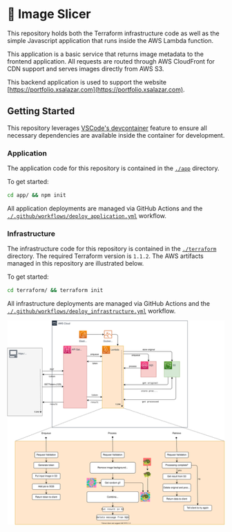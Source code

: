 # 📸 Image Slicer

This repository holds both the Terraform infrastructure code as well as the simple Javascript application that runs inside the AWS Lambda function.

This application is a basic service that returns image metadata to the frontend application. All requests are routed through AWS CloudFront for CDN support and serves images directly from AWS S3.

This backend application is used to support the website [https://portfolio.xsalazar.com](https://portfolio.xsalazar.com).

## Getting Started

This repository leverages [VSCode's devcontainer](https://code.visualstudio.com/docs/remote/containers) feature to ensure all necessary dependencies are available inside the container for development.

### Application

The application code for this repository is contained in the [`./app`](./app) directory.

To get started:

```bash
cd app/ && npm init
```

All application deployments are managed via GitHub Actions and the [`./.github/workflows/deploy_application.yml`](./.github/workflows/deploy_application.yml) workflow.

### Infrastructure

The infrastructure code for this repository is contained in the [`./terraform`](./terraform) directory. The required Terraform version is `1.1.2`. The AWS artifacts managed in this repository are illustrated below.

To get started:

```bash
cd terraform/ && terraform init
```

All infrastructure deployments are managed via GitHub Actions and the [`./.github/workflows/deploy_infrastructure.yml`](./.github/workflows/deploy_infrastructure.yml) workflow.

![](./assets/architecture.svg)
